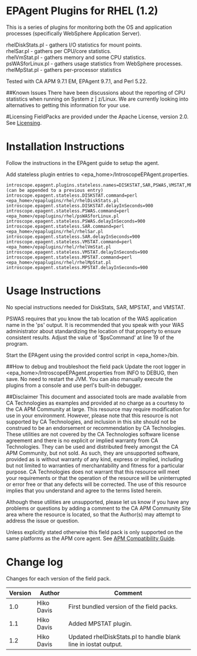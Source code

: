 # EPAgent Plugins for RHEL (1.2)

This is a series of plugins for monitoring both the OS and application processes (specifically WebSphere Application Server).

rhelDiskStats.pl - gathers I/O statistics for mount points.  
rhelSar.pl - gathers per CPU/core statistics.  
rhelVmStat.pl - gathers memory and some CPU statistics.  
psWASforLinux.pl - gathers usage statistics from WebSphere processes.  
rhelMpStat.pl - gathers per-processor statistics  

Tested with CA APM 9.7.1 EM, EPAgent 9.7.1, and Perl 5.22.

##Known Issues
There have been discussions about the reporting of CPU statistics when running on System z | z/Linux. We are currently looking into alternatives to getting this information for your use.

#Licensing
FieldPacks are provided under the Apache License, version 2.0. See [Licensing](https://www.apache.org/licenses/LICENSE-2.0).


# Installation Instructions

Follow the instructions in the EPAgent guide to setup the agent.

Add stateless plugin entries to \<epa_home\>/IntroscopeEPAgent.properties.

    introscope.epagent.plugins.stateless.names=DISKSTAT,SAR,PSWAS,VMSTAT,MPSTAT (can be appended to a previous entry)
    introscope.epagent.stateless.DISKSTAT.command=perl <epa_home>/epaplugins/rhel/rhelDiskStats.pl
    introscope.epagent.stateless.DISKSTAT.delayInSeconds=900
    introscope.epagent.stateless.PSWAS.command=perl <epa_home>/epaplugins/rhel/psWASforLinux.pl
    introscope.epagent.stateless.PSWAS.delayInSeconds=900
    introscope.epagent.stateless.SAR.command=perl <epa_home>/epaplugins/rhel/rhelSar.pl
    introscope.epagent.stateless.SAR.delayInSeconds=900
    introscope.epagent.stateless.VMSTAT.command=perl <epa_home>/epaplugins/rhel/rhelVmStat.pl
    introscope.epagent.stateless.VMSTAT.delayInSeconds=900
    introscope.epagent.stateless.MPSTAT.command=perl <epa_home>/epaplugins/rhel/rhelMpStat.pl
    introscope.epagent.stateless.MPSTAT.delayInSeconds=900

# Usage Instructions
No special instructions needed for DiskStats, SAR, MPSTAT, and VMSTAT.

PSWAS requires that you know the tab location of the WAS application name in the 'ps' output. It is recommended that you speak with your WAS administrator about standardizing the location of that property to ensure consistent results. Adjust the value of '$psCommand' at line 19 of the program.

Start the EPAgent using the provided control script in \<epa_home\>/bin.

##How to debug and troubleshoot the field pack
Update the root logger in \<epa_home\>/IntroscopeEPAgent.properties from INFO to DEBUG, then save. No need to restart the JVM.
You can also manually execute the plugins from a console and use perl's built-in debugger.

##Disclaimer
This document and associated tools are made available from CA Technologies as examples and provided at no charge as a courtesy to the CA APM Community at large. This resource may require modification for use in your environment. However, please note that this resource is not supported by CA Technologies, and inclusion in this site should not be construed to be an endorsement or recommendation by CA Technologies. These utilities are not covered by the CA Technologies software license agreement and there is no explicit or implied warranty from CA Technologies. They can be used and distributed freely amongst the CA APM Community, but not sold. As such, they are unsupported software, provided as is without warranty of any kind, express or implied, including but not limited to warranties of merchantability and fitness for a particular purpose. CA Technologies does not warrant that this resource will meet your requirements or that the operation of the resource will be uninterrupted or error free or that any defects will be corrected. The use of this resource implies that you understand and agree to the terms listed herein.

Although these utilities are unsupported, please let us know if you have any problems or questions by adding a comment to the CA APM Community Site area where the resource is located, so that the Author(s) may attempt to address the issue or question.

Unless explicitly stated otherwise this field pack is only supported on the same platforms as the APM core agent. See [APM Compatibility Guide](http://www.ca.com/us/support/ca-support-online/product-content/status/compatibility-matrix/application-performance-management-compatibility-guide.aspx).


# Change log
Changes for each version of the field pack.

Version | Author | Comment
--------|--------|--------
1.0 | Hiko Davis | First bundled version of the field packs.
1.1 | Hiko Davis | Added MPSTAT plugin.
1.2 | Hiko Davis | Updated rhelDiskStats.pl to handle blank line in iostat output.
